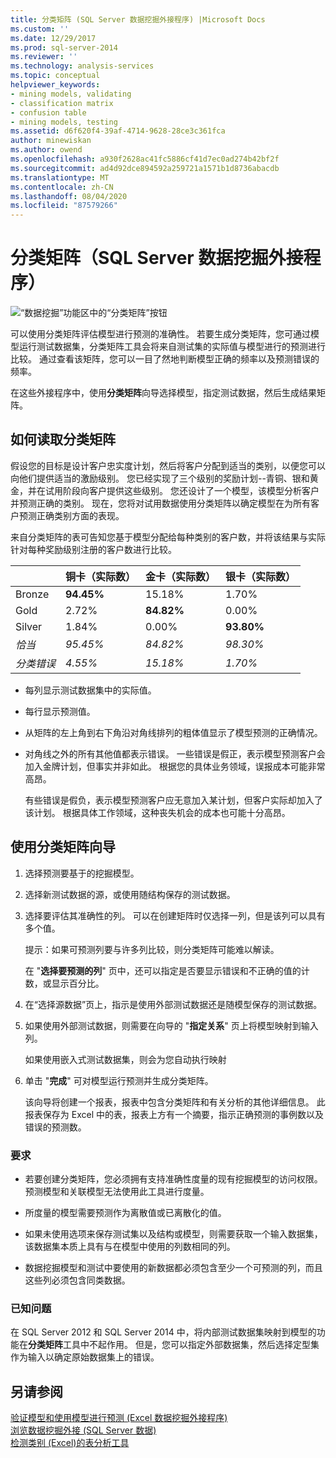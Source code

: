 ```yaml
---
title: 分类矩阵 (SQL Server 数据挖掘外接程序) |Microsoft Docs
ms.custom: ''
ms.date: 12/29/2017
ms.prod: sql-server-2014
ms.reviewer: ''
ms.technology: analysis-services
ms.topic: conceptual
helpviewer_keywords:
- mining models, validating
- classification matrix
- confusion table
- mining models, testing
ms.assetid: d6f620f4-39af-4714-9628-28ce3c361fca
author: minewiskan
ms.author: owend
ms.openlocfilehash: a930f2628ac41fc5886cf41d7ec0ad274b42bf2f
ms.sourcegitcommit: ad4d92dce894592a259721a1571b1d8736abacdb
ms.translationtype: MT
ms.contentlocale: zh-CN
ms.lasthandoff: 08/04/2020
ms.locfileid: "87579266"
---
```

# <a name="classification-matrix-sql-server-data-mining-add-ins"></a>分类矩阵（SQL Server 数据挖掘外接程序）
  ![“数据挖掘”功能区中的“分类矩阵”按钮](media/dmc-cmatrix.gif "“数据挖掘”功能区中的“分类矩阵”按钮")  
  
 可以使用分类矩阵评估模型进行预测的准确性。 若要生成分类矩阵，您可通过模型运行测试数据集，分类矩阵工具会将来自测试集的实际值与模型进行的预测进行比较。 通过查看该矩阵，您可以一目了然地判断模型正确的频率以及预测错误的频率。  
  
 在这些外接程序中，使用**分类矩阵**向导选择模型，指定测试数据，然后生成结果矩阵。  
  
## <a name="how-to-read-a-classification-matrix"></a>如何读取分类矩阵  
 假设您的目标是设计客户忠实度计划，然后将客户分配到适当的类别，以便您可以向他们提供适当的激励级别。 您已经实现了三个级别的奖励计划--青铜、银和黄金，并在试用阶段向客户提供这些级别。 您还设计了一个模型，该模型分析客户并预测正确的类别。 现在，您将对试用数据使用分类矩阵以确定模型在为所有客户预测正确类别方面的表现。  
  
 来自分类矩阵的表可告知您基于模型分配给每种类别的客户数，并将该结果与实际针对每种奖励级别注册的客户数进行比较。  
  
||铜卡（实际数）|金卡（实际数）|银卡（实际数）|  
|-|-----------------------|---------------------|-----------------------|  
|Bronze|**94.45%**|15.18%|1.70%|  
|Gold|2.72%|**84.82%**|0.00%|  
|Silver|1.84%|0.00%|**93.80%**|  
|*恰当*|*95.45%*|*84.82%*|*98.30%*|  
|*分类错误*|*4.55%*|*15.18%*|*1.70%*|  
  
-   每列显示测试数据集中的实际值。  
  
-   每行显示预测值。  
  
-   从矩阵的左上角到右下角沿对角线排列的粗体值显示了模型预测的正确情况。  
  
-   对角线之外的所有其他值都表示错误。 一些错误是假正，表示模型预测客户会加入金牌计划，但事实并非如此。  根据您的具体业务领域，误报成本可能非常高昂。  
  
     有些错误是假负，表示模型预测客户应无意加入某计划，但客户实际却加入了该计划。 根据具体工作领域，这种丧失机会的成本也可能十分高昂。  
  
## <a name="using-the-classification-matrix-wizard"></a>使用分类矩阵向导  
  
1.  选择预测要基于的挖掘模型。  
  
2.  选择新测试数据的源，或使用随结构保存的测试数据。  
  
3.  选择要评估其准确性的列。 可以在创建矩阵时仅选择一列，但是该列可以具有多个值。  
  
     提示：如果可预测列要与许多列比较，则分类矩阵可能难以解读。  
  
     在 "**选择要预测的列**" 页中，还可以指定是否要显示错误和不正确的值的计数，或显示百分比。  
  
4.  在“选择源数据”页上，指示是使用外部测试数据还是随模型保存的测试数据。  
  
5.  如果使用外部测试数据，则需要在向导的 "**指定关系**" 页上将模型映射到输入列。  
  
     如果使用嵌入式测试数据集，则会为您自动执行映射  
  
6.  单击 "**完成**" 可对模型运行预测并生成分类矩阵。  
  
     该向导将创建一个报表，报表中包含分类矩阵和有关分析的其他详细信息。 此报表保存为 Excel 中的表，报表上方有一个摘要，指示正确预测的事例数以及错误的预测数。  
  
### <a name="requirements"></a>要求  
  
-   若要创建分类矩阵，您必须拥有支持准确性度量的现有挖掘模型的访问权限。 预测模型和关联模型无法使用此工具进行度量。  
  
-   所度量的模型需要预测作为离散值或已离散化的值。  
  
-   如果未使用选项来保存测试集以及结构或模型，则需要获取一个输入数据集，该数据集本质上具有与在模型中使用的列数相同的列。  
  
-   数据挖掘模型和测试中要使用的新数据都必须包含至少一个可预测的列，而且这些列必须包含同类数据。  
  
### <a name="known-issues"></a>已知问题  
 在 SQL Server 2012 和 SQL Server 2014 中，将内部测试数据集映射到模型的功能在**分类矩阵**工具中不起作用。 但是，您可以指定外部数据集，然后选择定型集作为输入以确定原始数据集上的错误。  
  
## <a name="see-also"></a>另请参阅  
 [验证模型和使用模型进行预测 &#40;Excel 数据挖掘外接程序&#41;](validating-models-and-using-models-for-prediction-data-mining-add-ins-for-excel.md)   
 [浏览数据挖掘外接 &#40;SQL Server 数据&#41;](explore-data-sql-server-data-mining-add-ins.md)   
 [检测类别 &#40;Excel&#41;的表分析工具](detect-categories-table-analysis-tools-for-excel.md)  
  
  
